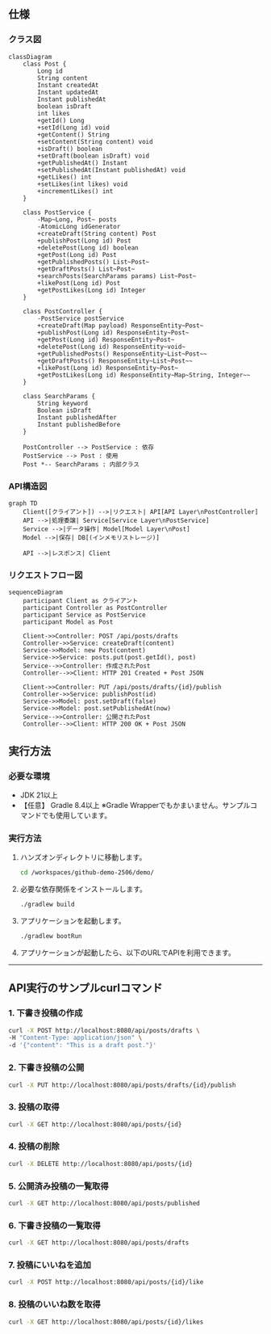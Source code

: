 ## 仕様

### クラス図
```mermaid
classDiagram
    class Post {
        Long id
        String content
        Instant createdAt
        Instant updatedAt
        Instant publishedAt
        boolean isDraft
        int likes
        +getId() Long
        +setId(Long id) void
        +getContent() String
        +setContent(String content) void
        +isDraft() boolean
        +setDraft(boolean isDraft) void
        +getPublishedAt() Instant
        +setPublishedAt(Instant publishedAt) void
        +getLikes() int
        +setLikes(int likes) void
        +incrementLikes() int
    }
    
    class PostService {
        -Map~Long, Post~ posts
        -AtomicLong idGenerator
        +createDraft(String content) Post
        +publishPost(Long id) Post
        +deletePost(Long id) boolean
        +getPost(Long id) Post
        +getPublishedPosts() List~Post~
        +getDraftPosts() List~Post~
        +searchPosts(SearchParams params) List~Post~
        +likePost(Long id) Post
        +getPostLikes(Long id) Integer
    }
    
    class PostController {
        -PostService postService
        +createDraft(Map payload) ResponseEntity~Post~
        +publishPost(Long id) ResponseEntity~Post~
        +getPost(Long id) ResponseEntity~Post~
        +deletePost(Long id) ResponseEntity~void~
        +getPublishedPosts() ResponseEntity~List~Post~~
        +getDraftPosts() ResponseEntity~List~Post~~
        +likePost(Long id) ResponseEntity~Post~
        +getPostLikes(Long id) ResponseEntity~Map~String, Integer~~
    }
    
    class SearchParams {
        String keyword
        Boolean isDraft
        Instant publishedAfter
        Instant publishedBefore
    }
    
    PostController --> PostService : 依存
    PostService --> Post : 使用
    Post *-- SearchParams : 内部クラス

```

### API構造図
```mermaid
graph TD
    Client([クライアント]) -->|リクエスト| API[API Layer\nPostController]
    API -->|処理委譲| Service[Service Layer\nPostService]
    Service -->|データ操作| Model[Model Layer\nPost]
    Model -->|保存| DB[(インメモリストレージ)]
    
    API -->|レスポンス| Client
```

### リクエストフロー図
```mermaid
sequenceDiagram
    participant Client as クライアント
    participant Controller as PostController
    participant Service as PostService
    participant Model as Post
    
    Client->>Controller: POST /api/posts/drafts
    Controller->>Service: createDraft(content)
    Service->>Model: new Post(content)
    Service->>Service: posts.put(post.getId(), post)
    Service-->>Controller: 作成されたPost
    Controller-->>Client: HTTP 201 Created + Post JSON
    
    Client->>Controller: PUT /api/posts/drafts/{id}/publish
    Controller->>Service: publishPost(id)
    Service->>Model: post.setDraft(false)
    Service->>Model: post.setPublishedAt(now)
    Service-->>Controller: 公開されたPost
    Controller-->>Client: HTTP 200 OK + Post JSON
```

## 実行方法

### 必要な環境

- JDK 21以上
- 【任意】 Gradle 8.4以上 ※Gradle Wrapperでもかまいません。サンプルコマンドでも使用しています。

### 実行方法

1. ハンズオンディレクトリに移動します。
    ```bash
    cd /workspaces/github-demo-2506/demo/
    ```

2. 必要な依存関係をインストールします。
    ```bash
    ./gradlew build
    ```

3. アプリケーションを起動します。
    ```bash
    ./gradlew bootRun
    ```

4. アプリケーションが起動したら、以下のURLでAPIを利用できます。

---

## API実行のサンプルcurlコマンド

### 1. 下書き投稿の作成
```bash
curl -X POST http://localhost:8080/api/posts/drafts \
-H "Content-Type: application/json" \
-d '{"content": "This is a draft post."}'
```

### 2. 下書き投稿の公開
```bash
curl -X PUT http://localhost:8080/api/posts/drafts/{id}/publish
```

### 3. 投稿の取得
```bash
curl -X GET http://localhost:8080/api/posts/{id}
```

### 4. 投稿の削除
```bash
curl -X DELETE http://localhost:8080/api/posts/{id}
```

### 5. 公開済み投稿の一覧取得
```bash
curl -X GET http://localhost:8080/api/posts/published
```

### 6. 下書き投稿の一覧取得
```bash
curl -X GET http://localhost:8080/api/posts/drafts
```

### 7. 投稿にいいねを追加
```bash
curl -X POST http://localhost:8080/api/posts/{id}/like
```

### 8. 投稿のいいね数を取得
```bash
curl -X GET http://localhost:8080/api/posts/{id}/likes
```

